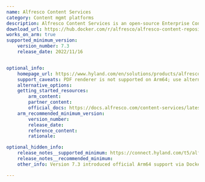 ```yaml
---
name: Alfresco Content Services
category: Content mgmt platforms
description: Alfresco Content Services is an open-source Enterprise Content Management (ECM) platform enabling organizations to manage, store, collaborate, and automate workflows around digital content such as documents and records. It supports seamless integration with enterprise systems, cloud services, and third-party tools.
download_url: https://hub.docker.com/r/alfresco/alfresco-content-repository-community/tags
works_on_arm: true
supported_minimum_version:
    version_number: 7.3
    release_date: 2022/11/16


optional_info:
    homepage_url: https://www.hyland.com/en/solutions/products/alfresco-platform
    support_caveats: PDF renderer is not supported on Arm64; use alternatives or build manually. LibreOffice and ImageMagick must be installed separately as they are not bundled for Arm64.
    alternative_options:
    getting_started_resources:
        arm_content:
        partner_content: 
        official_docs: https://docs.alfresco.com/content-services/latest/
    arm_recommended_minimum_version:
        version_number:
        release_date:
        reference_content:
        rationale:

optional_hidden_info:
    release_notes__supported_minimum: https://connect.hyland.com/t5/alfresco-blog/alfresco-7-3-alfresco-docker-images-aarch64-arm64-support/ba-p/123654
    release_notes__recommended_minimum:
    other_info: Version 7.3 introduced official Arm64 support via Docker images and is suitable for production use on Arm systems.

---
```

